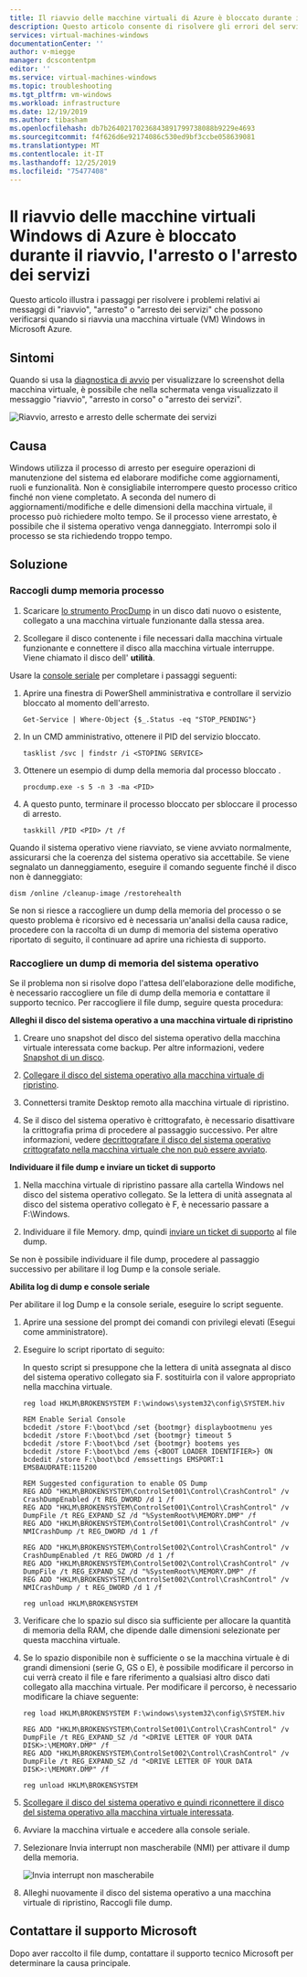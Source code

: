 ```yaml
---
title: Il riavvio delle macchine virtuali di Azure è bloccato durante il riavvio, l'arresto o l'arresto dei servizi | Microsoft Docs
description: Questo articolo consente di risolvere gli errori del servizio in Azure macchine virtuali Windows.
services: virtual-machines-windows
documentationCenter: ''
author: v-miegge
manager: dcscontentpm
editor: ''
ms.service: virtual-machines-windows
ms.topic: troubleshooting
ms.tgt_pltfrm: vm-windows
ms.workload: infrastructure
ms.date: 12/19/2019
ms.author: tibasham
ms.openlocfilehash: db7b26402170236843891799738088b9229e4693
ms.sourcegitcommit: f4f626d6e92174086c530ed9bf3ccbe058639081
ms.translationtype: MT
ms.contentlocale: it-IT
ms.lasthandoff: 12/25/2019
ms.locfileid: "75477408"
---
```

# <a name="azure-windows-vm-restart-is-stuck-on-restarting-shutting-down-or-stopping-services"></a>Il riavvio delle macchine virtuali Windows di Azure è bloccato durante il riavvio, l'arresto o l'arresto dei servizi

Questo articolo illustra i passaggi per risolvere i problemi relativi ai messaggi di "riavvio", "arresto" o "arresto dei servizi" che possono verificarsi quando si riavvia una macchina virtuale (VM) Windows in Microsoft Azure.

## <a name="symptoms"></a>Sintomi

Quando si usa la [diagnostica di avvio](https://docs.microsoft.com/azure/virtual-machines/troubleshooting/boot-diagnostics) per visualizzare lo screenshot della macchina virtuale, è possibile che nella schermata venga visualizzato il messaggio "riavvio", "arresto in corso" o "arresto dei servizi".

![Riavvio, arresto e arresto delle schermate dei servizi](./media/boot-error-troubleshooting-windows/restart-shut-down-stop-service.png)
 
## <a name="cause"></a>Causa

Windows utilizza il processo di arresto per eseguire operazioni di manutenzione del sistema ed elaborare modifiche come aggiornamenti, ruoli e funzionalità. Non è consigliabile interrompere questo processo critico finché non viene completato. A seconda del numero di aggiornamenti/modifiche e delle dimensioni della macchina virtuale, il processo può richiedere molto tempo. Se il processo viene arrestato, è possibile che il sistema operativo venga danneggiato. Interrompi solo il processo se sta richiedendo troppo tempo.

## <a name="solution"></a>Soluzione

### <a name="collect-a-process-memory-dump"></a>Raccogli dump memoria processo

1. Scaricare [lo strumento ProcDump](http://download.sysinternals.com/files/Procdump.zip) in un disco dati nuovo o esistente, collegato a una macchina virtuale funzionante dalla stessa area.

2. Scollegare il disco contenente i file necessari dalla macchina virtuale funzionante e connettere il disco alla macchina virtuale interruppe. Viene chiamato il disco dell' **utilità**.

Usare la [console seriale](https://docs.microsoft.com/azure/virtual-machines/troubleshooting/serial-console-windows) per completare i passaggi seguenti:

1. Aprire una finestra di PowerShell amministrativa e controllare il servizio bloccato al momento dell'arresto.

   ``
   Get-Service | Where-Object {$_.Status -eq "STOP_PENDING"}
   ``

2. In un CMD amministrativo, ottenere il PID del servizio bloccato.

   ``
   tasklist /svc | findstr /i <STOPING SERVICE>
   ``

3. Ottenere un esempio di dump della memoria dal processo bloccato <STOPPING SERVICE>.

   ``
   procdump.exe -s 5 -n 3 -ma <PID>
   ``

4. A questo punto, terminare il processo bloccato per sbloccare il processo di arresto.

   ``
   taskkill /PID <PID> /t /f
   ``

Quando il sistema operativo viene riavviato, se viene avviato normalmente, assicurarsi che la coerenza del sistema operativo sia accettabile. Se viene segnalato un danneggiamento, eseguire il comando seguente finché il disco non è danneggiato:

``
dism /online /cleanup-image /restorehealth
``

Se non si riesce a raccogliere un dump della memoria del processo o se questo problema è ricorsivo ed è necessaria un'analisi della causa radice, procedere con la raccolta di un dump di memoria del sistema operativo riportato di seguito, il continuare ad aprire una richiesta di supporto.

### <a name="collect-an-os-memory-dump"></a>Raccogliere un dump di memoria del sistema operativo

Se il problema non si risolve dopo l'attesa dell'elaborazione delle modifiche, è necessario raccogliere un file di dump della memoria e contattare il supporto tecnico. Per raccogliere il file dump, seguire questa procedura:

**Alleghi il disco del sistema operativo a una macchina virtuale di ripristino**

1. Creare uno snapshot del disco del sistema operativo della macchina virtuale interessata come backup. Per altre informazioni, vedere [Snapshot di un disco](https://docs.microsoft.com/azure/virtual-machines/windows/snapshot-copy-managed-disk).

2. [Collegare il disco del sistema operativo alla macchina virtuale di ripristino](https://docs.microsoft.com/azure/virtual-machines/windows/troubleshoot-recovery-disks-portal).

3. Connettersi tramite Desktop remoto alla macchina virtuale di ripristino.

4. Se il disco del sistema operativo è crittografato, è necessario disattivare la crittografia prima di procedere al passaggio successivo. Per altre informazioni, vedere [decrittografare il disco del sistema operativo crittografato nella macchina virtuale che non può essere avviato](https://docs.microsoft.com/azure/virtual-machines/troubleshooting/troubleshoot-bitlocker-boot-error#solution).

**Individuare il file dump e inviare un ticket di supporto**

1. Nella macchina virtuale di ripristino passare alla cartella Windows nel disco del sistema operativo collegato. Se la lettera di unità assegnata al disco del sistema operativo collegato è F, è necessario passare a F:\Windows.

2. Individuare il file Memory. dmp, quindi [inviare un ticket di supporto](https://portal.azure.com/?#blade/Microsoft_Azure_Support/HelpAndSupportBlade) al file dump.

Se non è possibile individuare il file dump, procedere al passaggio successivo per abilitare il log Dump e la console seriale.

**Abilita log di dump e console seriale**

Per abilitare il log Dump e la console seriale, eseguire lo script seguente.

1. Aprire una sessione del prompt dei comandi con privilegi elevati (Esegui come amministratore).

2. Eseguire lo script riportato di seguito:

   In questo script si presuppone che la lettera di unità assegnata al disco del sistema operativo collegato sia F. sostituirla con il valore appropriato nella macchina virtuale.

   ```
   reg load HKLM\BROKENSYSTEM F:\windows\system32\config\SYSTEM.hiv
   
   REM Enable Serial Console
   bcdedit /store F:\boot\bcd /set {bootmgr} displaybootmenu yes
   bcdedit /store F:\boot\bcd /set {bootmgr} timeout 5
   bcdedit /store F:\boot\bcd /set {bootmgr} bootems yes
   bcdedit /store F:\boot\bcd /ems {<BOOT LOADER IDENTIFIER>} ON
   bcdedit /store F:\boot\bcd /emssettings EMSPORT:1 EMSBAUDRATE:115200
   
   REM Suggested configuration to enable OS Dump
   REG ADD "HKLM\BROKENSYSTEM\ControlSet001\Control\CrashControl" /v CrashDumpEnabled /t REG_DWORD /d 1 /f
   REG ADD "HKLM\BROKENSYSTEM\ControlSet001\Control\CrashControl" /v DumpFile /t REG_EXPAND_SZ /d "%SystemRoot%\MEMORY.DMP" /f
   REG ADD "HKLM\BROKENSYSTEM\ControlSet001\Control\CrashControl" /v NMICrashDump /t REG_DWORD /d 1 /f

   REG ADD "HKLM\BROKENSYSTEM\ControlSet002\Control\CrashControl" /v CrashDumpEnabled /t REG_DWORD /d 1 /f
   REG ADD "HKLM\BROKENSYSTEM\ControlSet002\Control\CrashControl" /v DumpFile /t REG_EXPAND_SZ /d "%SystemRoot%\MEMORY.DMP" /f
   REG ADD "HKLM\BROKENSYSTEM\ControlSet002\Control\CrashControl" /v NMICrashDump / t REG_DWORD /d 1 /f
   
   reg unload HKLM\BROKENSYSTEM
   ```

3. Verificare che lo spazio sul disco sia sufficiente per allocare la quantità di memoria della RAM, che dipende dalle dimensioni selezionate per questa macchina virtuale.

4. Se lo spazio disponibile non è sufficiente o se la macchina virtuale è di grandi dimensioni (serie G, GS o E), è possibile modificare il percorso in cui verrà creato il file e fare riferimento a qualsiasi altro disco dati collegato alla macchina virtuale. Per modificare il percorso, è necessario modificare la chiave seguente:

   ```
   reg load HKLM\BROKENSYSTEM F:\windows\system32\config\SYSTEM.hiv

   REG ADD "HKLM\BROKENSYSTEM\ControlSet001\Control\CrashControl" /v DumpFile /t REG_EXPAND_SZ /d "<DRIVE LETTER OF YOUR DATA DISK>:\MEMORY.DMP" /f
   REG ADD "HKLM\BROKENSYSTEM\ControlSet002\Control\CrashControl" /v DumpFile /t REG_EXPAND_SZ /d "<DRIVE LETTER OF YOUR DATA DISK>:\MEMORY.DMP" /f
   
   reg unload HKLM\BROKENSYSTEM
   ```

5. [Scollegare il disco del sistema operativo e quindi riconnettere il disco del sistema operativo alla macchina virtuale interessata](https://docs.microsoft.com/azure/virtual-machines/windows/troubleshoot-recovery-disks-portal).

6. Avviare la macchina virtuale e accedere alla console seriale.

7. Selezionare Invia interrupt non mascherabile (NMI) per attivare il dump della memoria.

   ![Invia interrupt non mascherabile](./media/boot-error-troubleshooting-windows/send-nonmaskable-interrupt.png)

8. Alleghi nuovamente il disco del sistema operativo a una macchina virtuale di ripristino, Raccogli file dump.

## <a name="contact-microsoft-support"></a>Contattare il supporto Microsoft

Dopo aver raccolto il file dump, contattare il supporto tecnico Microsoft per determinare la causa principale.
